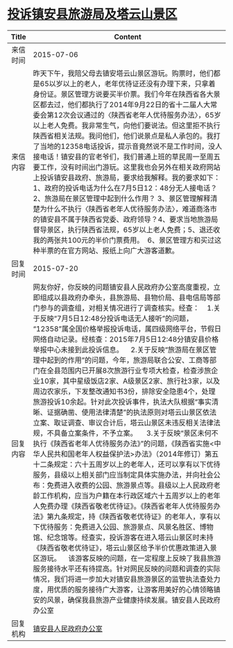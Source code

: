 # <a href="http://www.shangluo.gov.cn/zmhd/ldxxxx.jsp?urltype=leadermail.LeaderMailContentUrl&wbtreeid=1112&leadermailid=3236">投诉镇安县旅游局及塔云山景区</a>
| Title |                                                                                                                                                                                                                                                                                                                                                                                                                                                Content                                                                                                                                                                                                                                                                                                                                                                                                                                                 |
|:-----:|--------------------------------------------------------------------------------------------------------------------------------------------------------------------------------------------------------------------------------------------------------------------------------------------------------------------------------------------------------------------------------------------------------------------------------------------------------------------------------------------------------------------------------------------------------------------------------------------------------------------------------------------------------------------------------------------------------------------------------------------------------------------------------------------------------------------------------------------------------------------------------------------------------|
| 来信时间  | 2015-07-06                                                                                                                                                                                                                                                                                                                                                                                                                                                                                                                                                                                                                                                                                                                                                                                                                                                                                             |
| 来信内容  | 昨天下午，我陪父母去镇安塔云山景区游玩。购票时，他们都是65以岁以上的老人，老年优待证还没有办理下来，只拿着身份证。景区管理方说要买半价票。我们今年在陕西省各大景区都去过，他们都执行了2014年9月22日的省十二届人大常委会第12次会议通过的〈陕西省老年人优待服务办法〉，65岁以上老人免费。我非常生气，向他们要说法。但这里拒不执行陕西省相关法规。我问他们，他们说景点是私人承包的。我打了当地的12358电话投诉，提示音竟然说不是工作时间，没人接电话！镇安县的官老爷们，我们普通上班的草民周一至周五要工作，没有时间出门游玩。这里我也会另外在相关政府网站上投诉镇安县政府、旅游局，要求给我解释。我的要求如下： 1、政府的投诉电话为什么在7月5日12：48分无人接电话？ 2、旅游局在景区管理中起到什么作用？ 3、景区管理解释清楚为什么不执行〈陕西省老年人优待服务办法〉，难道商洛市的镇安县不属于陕西省党委、政府领导？4、要求当地旅游局督导景区，执行陕西省法规，65岁以上老人免费；5、退还收我的两张共100元的半价门票费用。  6、景区管理方和买过这种半票的在官方网站、报纸上向广大游客道歉。                                                                                                                                                                                                                                                                                                                                                                                        |
| 回复时间  | 2015-07-20                                                                                                                                                                                                                                                                                                                                                                                                                                                                                                                                                                                                                                                                                                                                                                                                                                                                                             |
| 回复内容  | 网友你好，你反映的问题镇安县人民政府办公室高度重视，立即组成以县政府办牵头，县旅游局、县物价局、县电信局等部门参与的调查组，对相关情况进行了调查核实。经查：    1.关于反映“7月5日12:48分投诉电话无人接听”的问题， “12358”属全国价格举报投诉电话，属四级网络平台，节假日网络自动记录。经核查：2015年7月5日12:48分镇安县价格举报中心未接到此投诉信息。    2.关于反映“旅游局在景区管理中起到的作用”的问题，今年，旅游局联合公安、工商等部门在全县范围内已开展8次旅游行业专项大检查，检查涉旅企业10家，其中星级饭店2家、A级景区2家、旅行社3家，以及周边农家乐，下发整改通知书3份，排除安全隐患4个，处理旅游投诉10余起。针对此次投诉事件，执法大队根据“事实清晰、证据确凿、使用法律清楚”的执法原则对塔云山景区依法立案、取证调查、审议合计后，塔云山景区未违反相关法律法规，不具备立案条件，不予立案。     3.关于反映“景区未何不执行《陕西省老年人优待服务办法》”的问题，《陕西省实施<中华人民共和国老年人权益保护法>办法》（2014年修订）第五十二条规定：六十五周岁以上的老年人，还可以享有以下优待服务，县级以上相关部门应当制定具体实施办法，并向社会公布：免费进入收费的公园、旅游景点等。县级以上人民政府老龄工作机构，应当为户籍在本行政区域六十五周岁以上的老年人免费办理《陕西省敬老优待证》。《陕西省老年人优待服务办法》第九条规定，持《陕西省敬老优待证》的老年人，享有以下优待服务：免费进入公园、旅游景点、风景名胜区、博物馆、纪念馆等。经查实，投诉游客在进入塔云山景区时未持《陕西省敬老优待证》，塔云山景区给予半价优惠政策进入景区游玩。    该游客反映的问题，在一定程度上反映了我县旅游服务接待水平还有待提高。针对网民反映的问题和调查的实际情况，我们将进一步加大对镇安县旅游景区的监管执法查处力度，用优质的服务接待广大游客，让游客用美好的心情领略镇安的风景，确保我县旅游产业健康持续发展。镇安县人民政府办公室 |
| 回复机构  | <a href="../../categories/agencies/镇安县人民政府办公室.md">镇安县人民政府办公室</a>                                                                                                                                                                                                                                                                                                                                                                                                                                                                                                                                                                                                                                                                                                                                                                                                                                         |